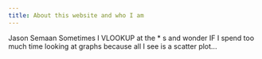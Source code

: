```yaml
---
title: About this website and who I am
---
```


Jason Semaan
Sometimes I VLOOKUP at the * s and wonder IF I spend too much time looking at graphs because all I see is a scatter plot...
